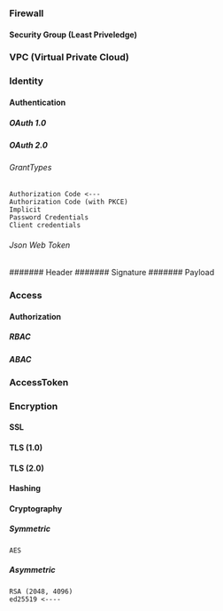 ### Firewall
#### Security Group (Least Priveledge)

### VPC (Virtual Private Cloud)

### Identity
#### Authentication
##### OAuth 1.0
##### OAuth 2.0
###### GrantTypes
    Authorization Code <---
    Authorization Code (with PKCE)
    Implicit
    Password Credentials
    Client credentials
    

###### Json Web Token
####### Header
####### Signature
####### Payload


### Access
#### Authorization
##### RBAC
##### ABAC

### AccessToken

### Encryption
#### SSL
#### TLS (1.0)
#### TLS (2.0)

#### Hashing
#### Cryptography
##### Symmetric
    AES
##### Asymmetric
    RSA (2048, 4096)
    ed25519 <----

